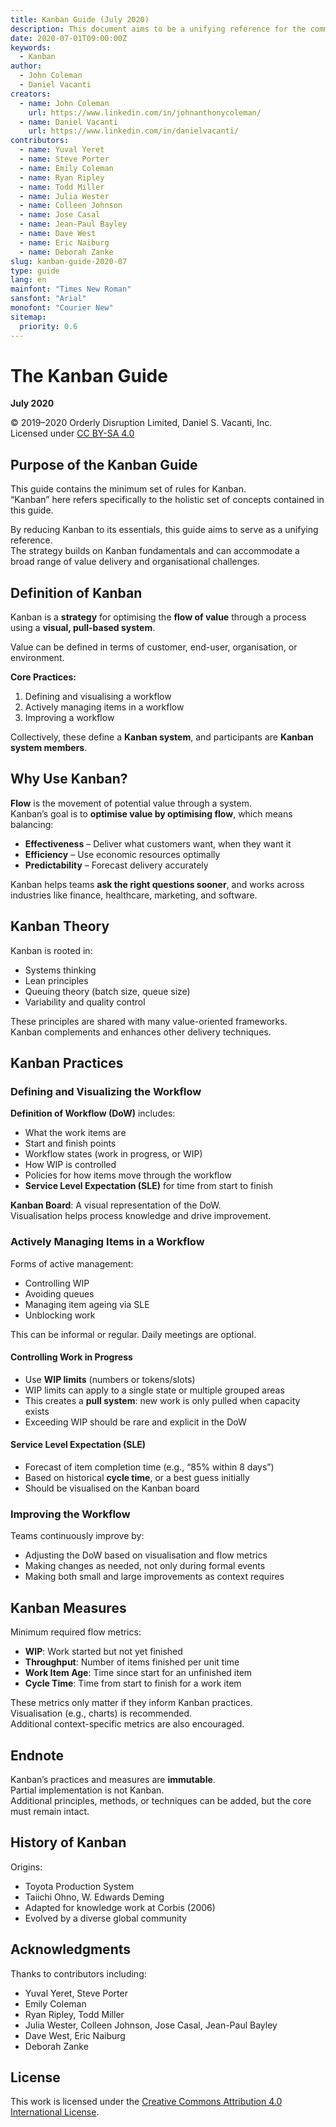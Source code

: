 ```yaml
---
title: Kanban Guide (July 2020)
description: This document aims to be a unifying reference for the community by offering the minimal guidance for Kanban. Depending on the context, various approaches can complement Kanban, allowing it to accommodate the full spectrum of value delivery and organizational challenges.
date: 2020-07-01T09:00:00Z
keywords:
  - Kanban
author:
  - John Coleman
  - Daniel Vacanti
creators:
  - name: John Coleman
    url: https://www.linkedin.com/in/johnanthonycoleman/
  - name: Daniel Vacanti
    url: https://www.linkedin.com/in/danielvacanti/
contributors:
  - name: Yuval Yeret
  - name: Steve Porter
  - name: Emily Coleman
  - name: Ryan Ripley
  - name: Todd Miller
  - name: Julia Wester
  - name: Colleen Johnson
  - name: Jose Casal
  - name: Jean-Paul Bayley
  - name: Dave West
  - name: Eric Naiburg
  - name: Deborah Zanke
slug: kanban-guide-2020-07
type: guide
lang: en
mainfont: "Times New Roman"
sansfont: "Arial"
monofont: "Courier New"
sitemap:
  priority: 0.6
---
```


# The Kanban Guide

**July 2020**

© 2019–2020 Orderly Disruption Limited, Daniel S. Vacanti, Inc.  
Licensed under [CC BY-SA 4.0](https://creativecommons.org/licenses/by-sa/4.0/)

## Purpose of the Kanban Guide

This guide contains the minimum set of rules for Kanban.  
“Kanban” here refers specifically to the holistic set of concepts contained in this guide.

By reducing Kanban to its essentials, this guide aims to serve as a unifying reference.  
The strategy builds on Kanban fundamentals and can accommodate a broad range of value delivery and organisational challenges.

## Definition of Kanban

Kanban is a **strategy** for optimising the **flow of value** through a process using a **visual, pull-based system**.

Value can be defined in terms of customer, end-user, organisation, or environment.

**Core Practices:**

1. Defining and visualising a workflow
2. Actively managing items in a workflow
3. Improving a workflow

Collectively, these define a **Kanban system**, and participants are **Kanban system members**.

## Why Use Kanban?

**Flow** is the movement of potential value through a system.  
Kanban’s goal is to **optimise value by optimising flow**, which means balancing:

- **Effectiveness** – Deliver what customers want, when they want it
- **Efficiency** – Use economic resources optimally
- **Predictability** – Forecast delivery accurately

Kanban helps teams **ask the right questions sooner**, and works across industries like finance, healthcare, marketing, and software.

## Kanban Theory

Kanban is rooted in:

- Systems thinking
- Lean principles
- Queuing theory (batch size, queue size)
- Variability and quality control

These principles are shared with many value-oriented frameworks.  
Kanban complements and enhances other delivery techniques.

## Kanban Practices

### Defining and Visualizing the Workflow

**Definition of Workflow (DoW)** includes:

- What the work items are
- Start and finish points
- Workflow states (work in progress, or WIP)
- How WIP is controlled
- Policies for how items move through the workflow
- **Service Level Expectation (SLE)** for time from start to finish

**Kanban Board**: A visual representation of the DoW.  
Visualisation helps process knowledge and drive improvement.

### Actively Managing Items in a Workflow

Forms of active management:

- Controlling WIP
- Avoiding queues
- Managing item ageing via SLE
- Unblocking work

This can be informal or regular. Daily meetings are optional.

#### Controlling Work in Progress

- Use **WIP limits** (numbers or tokens/slots)
- WIP limits can apply to a single state or multiple grouped areas
- This creates a **pull system**: new work is only pulled when capacity exists
- Exceeding WIP should be rare and explicit in the DoW

#### Service Level Expectation (SLE)

- Forecast of item completion time (e.g., “85% within 8 days”)
- Based on historical **cycle time**, or a best guess initially
- Should be visualised on the Kanban board

### Improving the Workflow

Teams continuously improve by:

- Adjusting the DoW based on visualisation and flow metrics
- Making changes as needed, not only during formal events
- Making both small and large improvements as context requires

## Kanban Measures

Minimum required flow metrics:

- **WIP**: Work started but not yet finished
- **Throughput**: Number of items finished per unit time
- **Work Item Age**: Time since start for an unfinished item
- **Cycle Time**: Time from start to finish for a work item

These metrics only matter if they inform Kanban practices.  
Visualisation (e.g., charts) is recommended.  
Additional context-specific metrics are also encouraged.

## Endnote

Kanban’s practices and measures are **immutable**.  
Partial implementation is not Kanban.  
Additional principles, methods, or techniques can be added, but the core must remain intact.

## History of Kanban

Origins:

- Toyota Production System
- Taiichi Ohno, W. Edwards Deming
- Adapted for knowledge work at Corbis (2006)
- Evolved by a diverse global community

## Acknowledgments

Thanks to contributors including:

- Yuval Yeret, Steve Porter
- Emily Coleman
- Ryan Ripley, Todd Miller
- Julia Wester, Colleen Johnson, Jose Casal, Jean-Paul Bayley
- Dave West, Eric Naiburg
- Deborah Zanke

## License

This work is licensed under the [Creative Commons Attribution 4.0 International License](https://creativecommons.org/licenses/by/4.0/).
